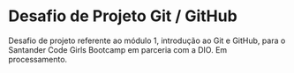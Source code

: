# Desafio de Projeto Git / GitHub
Desafio de projeto referente ao módulo 1, introdução ao Git e GitHub, para o Santander Code Girls Bootcamp em parceria com a DIO.
Em processamento.
